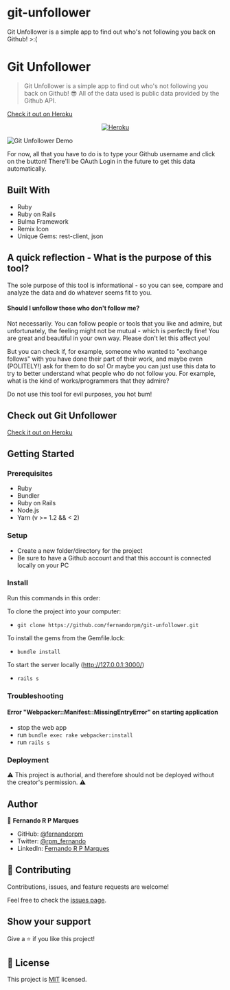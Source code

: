 # git-unfollower
Git Unfollower is a simple app to find out who's not following you back on Github! >:(

# Git Unfollower

> Git Unfollower is a simple app to find out who's not following you back on Github! :sunglasses: All of the data used is public data provided by the Github API.

[Check it out on Heroku](https://livedemo.com)

<p align="center">
<a href="https://www.heroku.com/fernandorpm" target="_blank"><img src="https://img.shields.io/badge/Heroku-430098.svg?&style=for-the-badge&logo=heroku&logoColor=white" alt="Heroku"></a>
</p>

![Git Unfollower Demo](./git-unf.gif)

For now, all that you have to do is to type your Github username and click on the button! There'll be OAuth Login in the future to get this data automatically.

## Built With

- Ruby
- Ruby on Rails
- Bulma Framework
- Remix Icon
- Unique Gems: rest-client, json

## A quick reflection - What is the purpose of this tool?

The sole purpose of this tool is informational - so you can see, compare and analyze the data and do whatever seems fit to you.

#### Should I unfollow those who don't follow me?

Not necessarily. You can follow people or tools that you like and admire, but unfortunately, the feeling might not be mutual - which is perfectly fine! You are great and beautiful in your own way. Please don't let this affect you!

But you can check if, for example, someone who wanted to "exchange follows" with you have done their part of their work, and maybe even (POLITELY!) ask for them to do so! Or maybe you can just use this data to try to better understand what people who do not follow you. For example, what is the kind of works/programmers that they admire?

Do not use this tool for evil purposes, you hot bum!


## Check out Git Unfollower

[Check it out on Heroku](https://livedemo.com)


## Getting Started

### Prerequisites

- Ruby
- Bundler
- Ruby on Rails
- Node.js
- Yarn (v >= 1.2 && < 2)

### Setup

- Create a new folder/directory for the project
- Be sure to have a Github account and that this account is connected locally on your PC

### Install

Run this commands in this order:

To clone the project into your computer:
- `git clone https://github.com/fernandorpm/git-unfollower.git`

To install the gems from the Gemfile.lock:
- `bundle install`

To start the server locally (http://127.0.0.1:3000/)
- `rails s`

### Troubleshooting

#### Error "Webpacker::Manifest::MissingEntryError" on starting application

- stop the web app
- run `bundle exec rake webpacker:install`
- run `rails s`

### Deployment

:warning: This project is authorial, and therefore should not be deployed without the creator's permission. :warning:

## Author

👤 **Fernando R P Marques**

- GitHub: [@fernandorpm](https://github.com/fernandorpm)
- Twitter: [@rpm_fernando](https://twitter.com/rpm_fernando)
- LinkedIn: [Fernando R P Marques](https://linkedin.com/in/fernandorpm)

## 🤝 Contributing

Contributions, issues, and feature requests are welcome!

Feel free to check the [issues page](../../issues/).

## Show your support

Give a ⭐️ if you like this project!

## 📝 License

This project is [MIT](./MIT.md) licensed.
